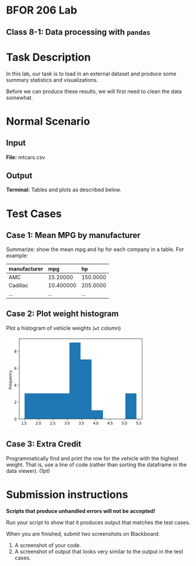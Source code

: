 # BFOR 206 Lab
## Class 8-1: Data processing with `pandas`


# Task Description

In this lab, our task is to load in an external dataset
and produce some summary statistics and visualizations.

Before we can produce these results, we will first need to
clean the data somewhat.

# Normal Scenario

## Input
**File:** mtcars.csv

## Output
**Terminal:** Tables and plots as described below.


# Test Cases


## Case 1: Mean MPG by manufacturer
Summarize: show the mean mpg and hp for each company
in a table. For example:


| manufacturer     | mpg | hp     |
| :------------- | :------------- | :-- |
| AMC      | 15.20000    |  150.0000 |
| Cadillac | 10.400000   | 205.0000 |
| ... | ...  | ... |


## Case 2: Plot weight histogram
Plot a histogram of vehicle weights (`wt` column)

![image](images/mtcars_hist.png)


## Case 3: Extra Credit

Programmatically find and print the row for the vehicle with
the highest weight. That is, use a line of code (rather
  than sorting the dataframe in the data viewer). (1pt)

# Submission instructions

**Scripts that produce unhandled errors will not be accepted!**

Run your script to show that it produces output that
matches the test cases.

When you are finished, submit two screenshots on Blackboard:
1.  A screenshot of your code.
2.  A screenshot of output that looks very
    similar to the output in the test cases.
